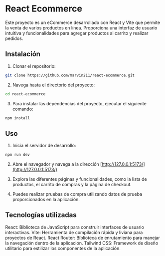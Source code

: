 # React Ecommerce
Este proyecto es un eCommerce desarrollado con React y Vite que permite la venta de varios productos en línea. Proporciona una interfaz de usuario intuitiva y funcionalidades para agregar productos al carrito y realizar pedidos.

## Instalación
1. Clonar el repositorio:
```bash
git clone https://github.com/marvin211/react-ecommerce.git
```

2. Navega hasta el directorio del proyecto:
```bash
cd react-ecommerce
```

3. Para instalar las dependencias del proyecto, ejecutar el siguiente comando:
```bash
npm install
```

## Uso
1. Inicia el servidor de desarrollo:
```bash
npm run dev
```

2. Abre el navegador y navega a la dirección [http://127.0.0.1:5173/](http://127.0.0.1:5173/)

3. Explora las diferentes páginas y funcionalidades, como la lista de productos, el carrito de compras y la página de checkout.

4. Puedes realizar pruebas de compra utilizando datos de prueba proporcionados en la aplicación.

## Tecnologías utilizadas
React: Biblioteca de JavaScript para construir interfaces de usuario interactivas.
Vite: Herramienta de compilación rápida y liviana para proyectos de React.
React Router: Biblioteca de enrutamiento para manejar la navegación dentro de la aplicación.
Tailwind CSS: Framework de diseño utilitario para estilizar los componentes de la aplicación.
